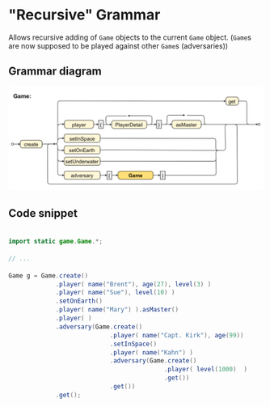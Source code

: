# "Recursive" Grammar

Allows recursive adding of `Game` objects to the current `Game` object. (`Game`s are now supposed to be played against other `Game`s (adversaries))


## Grammar diagram

![Recursive Grammar](Recursive.jpg)

## Code snippet

````java

import static game.Game.*;

// ...

Game g = Game.create()
             .player( name("Brent"), age(27), level(3) )
             .player( name("Sue"), level(10) )
             .setOnEarth()
             .player( name("Mary") ).asMaster()
             .player( )
             .adversary(Game.create()
                            .player( name("Capt. Kirk"), age(99))
                            .setInSpace()
                            .player( name("Kahn") )
                            .adversary(Game.create()
                                           .player( level(1000)  )
                                           .get())
                            .get())
             .get();




````
